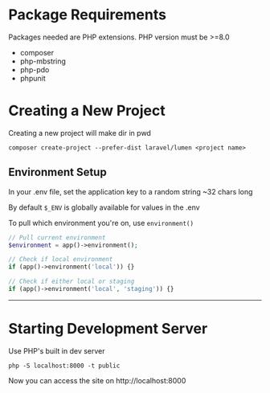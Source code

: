 # Package Requirements
Packages needed are PHP extensions.
PHP version must be >=8.0

* composer
* php-mbstring
* php-pdo
* phpunit

# Creating a New Project
Creating a new project will make dir in pwd

`composer create-project --prefer-dist laravel/lumen <project name>`

## Environment Setup
In your .env file, set the application key to a random string ~32 chars long

By default `$_ENV` is globally available for values in the .env

To pull which environment you're on, use `environment()`

```php
// Pull current environment
$environment = app()->environment();

// Check if local environment
if (app()->environment('local')) {}

// Check if either local or staging
if (app()->environment('local', 'staging')) {}
```

- - - -

# Starting Development Server
Use PHP's built in dev server

`php -S localhost:8000 -t public`

Now you can access the site on http://localhost:8000

